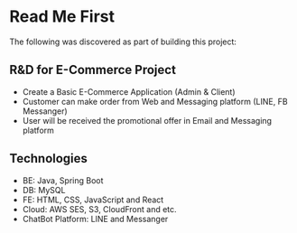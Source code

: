 # Read Me First
The following was discovered as part of building this project:

## R&D for E-Commerce Project

- Create a Basic E-Commerce Application (Admin & Client)
- Customer can make order from Web and Messaging platform (LINE, FB Messanger)
- User will be received the promotional offer in Email and Messaging platform

## Technologies

- BE: Java, Spring Boot
- DB: MySQL
- FE: HTML, CSS, JavaScript and React
- Cloud: AWS SES, S3, CloudFront and etc.
- ChatBot Platform: LINE and Messanger